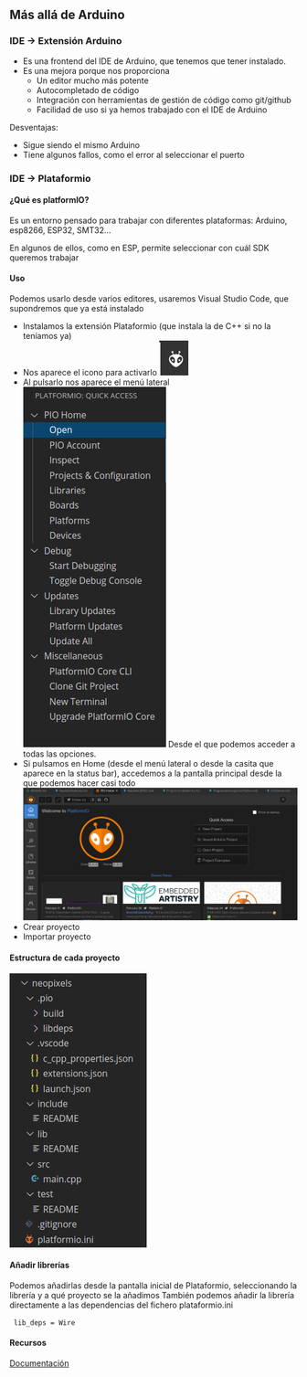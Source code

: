 ## Más allá de Arduino


### IDE -> Extensión Arduino

* Es una frontend del IDE de Arduino, que tenemos que tener instalado.
* Es una mejora porque nos proporciona
    * Un editor mucho más potente
    * Autocompletado de código
    * Integración con herramientas de gestión de código como git/github
    * Facilidad de uso si ya hemos trabajado con el IDE de Arduino

Desventajas:
* Sigue siendo el mismo Arduino
* Tiene algunos fallos, como el error al seleccionar el puerto

### IDE -> Plataformio

#### ¿Qué es platformIO?

Es un entorno pensado para trabajar con diferentes plataformas: Arduino, esp8266, ESP32, SMT32...

En algunos de ellos, como en ESP, permite seleccionar con cuál SDK queremos trabajar

#### Uso

Podemos usarlo desde varios editores, usaremos Visual Studio Code, que supondremos que ya está instalado

* Instalamos la extensión Plataformio (que instala la de C++ si no la teníamos ya)
* Nos aparece el icono para activarlo ![](./images/PlatformIO.png)
* Al pulsarlo nos aparece el menú lateral 
    ![](./images/MenuLateralPlatformIO.png) 
    Desde el que podemos acceder a todas las opciones.
* Si pulsamos en Home (desde el menú lateral o desde la casita que aparece en la status bar), accedemos a la pantalla principal desde la que podemos hacer casi todo
![](./images/PantallaInicialPlatformIO.png)
* Crear proyecto
* Importar proyecto


#### Estructura de cada proyecto

![EstructuraProyectoPlataformio.png](./images/EstructuraProyectoPlataformio.png)

#### Añadir librerías
Podemos añadirlas desde la pantalla inicial de Plataformio, seleccionando la librería y a qué proyecto se la añadimos
También podemos añadir la librería directamente a las dependencias del fichero plataformio.ini

```
 lib_deps = Wire
```



#### Recursos

[Documentación](https://docs.platformio.org/en/latest/)


